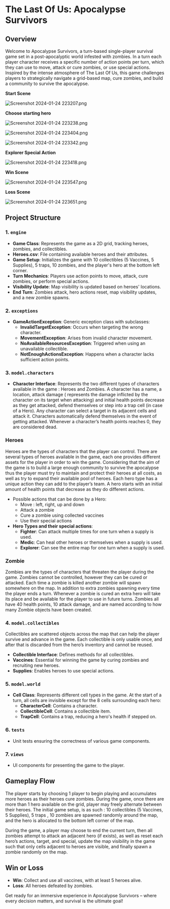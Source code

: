 # The Last Of Us: Apocalypse Survivors

## Overview

Welcome to Apocalypse Survivors, a turn-based single-player survival game set in a post-apocalyptic world infested with zombies. In a turn each player character receives a specific number of action points per turn, which they can use to move, attack or cure zombies, or use special actions. Inspired by the intense atmosphere of The Last Of Us, this game challenges players to strategically navigate a grid-based map, cure zombies, and build a community to survive the apocalypse.

**Start Scene**

![Screenshot 2024-01-24 223207.png](The%20Last%20Of%20Us%20Apocalypse%20Survivors%206ee8dfff2c744d8b82b96222cefe86db/Screenshot_2024-01-24_223207.png)

**Choose starting hero**

![Screenshot 2024-01-24 223238.png](The%20Last%20Of%20Us%20Apocalypse%20Survivors%206ee8dfff2c744d8b82b96222cefe86db/Screenshot_2024-01-24_223238.png)

![Screenshot 2024-01-24 223404.png](The%20Last%20Of%20Us%20Apocalypse%20Survivors%206ee8dfff2c744d8b82b96222cefe86db/Screenshot_2024-01-24_223404.png)

![Screenshot 2024-01-24 223342.png](The%20Last%20Of%20Us%20Apocalypse%20Survivors%206ee8dfff2c744d8b82b96222cefe86db/Screenshot_2024-01-24_223342.png)

**Explorer Special Action**

![Screenshot 2024-01-24 223418.png](The%20Last%20Of%20Us%20Apocalypse%20Survivors%206ee8dfff2c744d8b82b96222cefe86db/Screenshot_2024-01-24_223418.png)

**Win Scene**

![Screenshot 2024-01-24 223547.png](The%20Last%20Of%20Us%20Apocalypse%20Survivors%206ee8dfff2c744d8b82b96222cefe86db/Screenshot_2024-01-24_223547.png)

**Loss Scene**

![Screenshot 2024-01-24 223651.png](The%20Last%20Of%20Us%20Apocalypse%20Survivors%206ee8dfff2c744d8b82b96222cefe86db/Screenshot_2024-01-24_223651.png)

## Project Structure

### 1. `engine`

- **Game Class**: Represents the game as a 2D grid, tracking heroes, zombies, and collectibles.
- **Heroes.csv**: File containing available heroes and their attributes.
- **Game Setup**: Initializes the game with 10 collectibles (5 Vaccines, 5 Supplies), 5 traps, 10 zombies, and the player's hero at the bottom left corner.
- **Turn Mechanics**: Players use action points to move, attack, cure zombies, or perform special actions.
- **Visibility Update**: Map visibility is updated based on heroes' locations.
- **End Turn**: Zombies attack, hero actions reset, map visibility updates, and a new zombie spawns.

### 2. `exceptions`

- **GameActionException**: Generic exception class with subclasses:
    - **InvalidTargetException**: Occurs when targeting the wrong character.
    - **MovementException**: Arises from invalid character movement.
    - **NoAvailableResourcesException**: Triggered when using an unavailable collectible.
    - **NotEnoughActionsException**: Happens when a character lacks sufficient action points.

### 3. `model.characters`

- **Character Interface**: Represents the two different types of characters available in the game : Heroes and Zombies. 
A character has a name, a location, attack damage ( represents the damage inflicted by the character on its target when attacking) and initial health points decrease as they get attacked, defend themselves or step into a trap cell (in case of a Hero).  Any character can select a target in its adjacent cells and attack it. Characters automatically defend themselves in the event of getting attacked. Whenever a character’s health points reaches 0, they are considered dead.

### Heroes

Heroes are the types of characters that the player can control. There are several types of heroes available in the game, each one provides different assets for the player in order to win the game. Considering that the aim of the game is to build a large enough community to survive the apocalypse thus the player must try to maintain and protect their heroes at all costs, as well as try to expand their available pool of heroes. Each hero type has a unique action they can add to the player’s team. A hero starts with an initial amount of health points that decrease as they do different actions.

- Possible actions that can be done by a Hero:
    - Move : left, right, up and down
    - Attack a zombie
    - Cure a zombie using collected vaccines
    - Use their special actions
- **Hero Types and their special actions**:
    - **Fighter**: Can attack multiple times for one turn when a supply is used.
    - **Medic**: Can heal other heroes or themselves when a supply is used.
    - **Explorer**: Can see the entire map for one turn when a supply is used.

### **Zombie**

Zombies are the types of characters that threaten the player during the game. Zombies cannot be controlled, however they can be cured or attacked. Each time a zombie is killed another zombie will spawn somewhere on the map. In addition to extra zombies spawning every time the player ends a turn. Whenever a zombie is cured an extra hero will take its place and be available for the player to use in future turns. Zombies all have 40 health points, 10 attack damage, and are named according to how many Zombie objects have been created.

### 4. `model.collectibles`

Collectibles are scattered objects across the map that can help the player survive and advance in the game. Each collectible is only usable once, and after that is discarded from the hero’s inventory and cannot be reused.

- **Collectible Interface**: Defines methods for all collectibles.
- **Vaccines**: Essential for winning the game by curing zombies and recruiting new heroes.
- **Supplies**: Enables heroes to use special actions.

### 5. `model.world`

- **Cell Class**: Represents different cell types in the game. At the start of a turn, all cells are invisible except for the 8 cells surrounding each hero:
    - **CharacterCell**: Contains a character.
    - **CollectibleCell**: Contains a collectible item.
    - **TrapCell**: Contains a trap, reducing a hero's health if stepped on.

### 6. `tests`

- Unit tests ensuring the correctness of various game components.

### 7. `views`

- UI components for presenting the game to the player.

## Gameplay Flow

The player starts by choosing 1 player to begin playing and accumulates more heroes as their heroes cure zombies. During the game, once there are more than 1 hero available on the grid, player may freely alternate between their heroes. The initial game setup, is as such : 10 collectibles (5 Vaccines, 5 Supplies), 5 traps , 10 zombies are spawned randomly around the map, and the hero is allocated to the bottom left corner of the map.

During the game, a player may choose to end the current turn, then all zombies attempt to attack an adjacent hero (if exists), as well as reset each hero’s actions, target, and special, update the map visibility in the game such that only cells adjacent to heroes are visible, and finally spawn a zombie randomly on the map.

## Win or Loss

- **Win**: Collect and use all vaccines, with at least 5 heroes alive.
- **Loss**: All heroes defeated by zombies.

Get ready for an immersive experience in Apocalypse Survivors – where every decision matters, and survival is the ultimate goal!